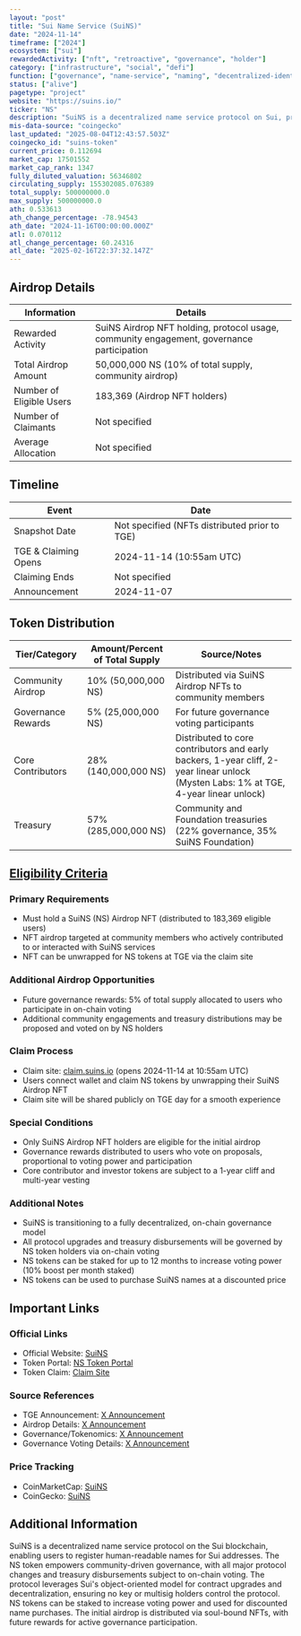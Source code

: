 ```yaml
---
layout: "post"
title: "Sui Name Service (SuiNS)"
date: "2024-11-14"
timeframe: ["2024"]
ecosystem: ["sui"]
rewardedActivity: ["nft", "retroactive", "governance", "holder"]
category: ["infrastructure", "social", "defi"]
function: ["governance", "name-service", "naming", "decentralized-identifier"]
status: ["alive"]
pagetype: "project"
website: "https://suins.io/"
ticker: "NS"
description: "SuiNS is a decentralized name service protocol on Sui, providing human-readable names for Sui addresses and enabling on-chain governance through the NS token."
mis-data-source: "coingecko"
last_updated: "2025-08-04T12:43:57.503Z"
coingecko_id: "suins-token"
current_price: 0.112694
market_cap: 17501552
market_cap_rank: 1347
fully_diluted_valuation: 56346802
circulating_supply: 155302085.076389
total_supply: 500000000.0
max_supply: 500000000.0
ath: 0.533613
ath_change_percentage: -78.94543
ath_date: "2024-11-16T00:00:00.000Z"
atl: 0.070112
atl_change_percentage: 60.24316
atl_date: "2025-02-16T22:37:32.147Z"
---
```


## Airdrop Details

| Information              | Details                                                                                      |
| ------------------------ | -------------------------------------------------------------------------------------------- |
| Rewarded Activity        | SuiNS Airdrop NFT holding, protocol usage, community engagement, governance participation     |
| Total Airdrop Amount     | 50,000,000 NS (10% of total supply, community airdrop)                                       |
| Number of Eligible Users | 183,369 (Airdrop NFT holders)                                                                |
| Number of Claimants      | Not specified                                                                                |
| Average Allocation       | Not specified                                                                                |

## Timeline

| Event                | Date                      |
| -------------------- | ------------------------ |
| Snapshot Date        | Not specified (NFTs distributed prior to TGE) |
| TGE & Claiming Opens | 2024-11-14 (10:55am UTC) |
| Claiming Ends        | Not specified            |
| Announcement         | 2024-11-07               |

## Token Distribution

| Tier/Category         | Amount/Percent of Total Supply | Source/Notes                                                                 |
| --------------------- | ----------------------------- | ---------------------------------------------------------------------------- |
| Community Airdrop     | 10% (50,000,000 NS)           | Distributed via SuiNS Airdrop NFTs to community members                      |
| Governance Rewards    | 5% (25,000,000 NS)            | For future governance voting participants                                    |
| Core Contributors     | 28% (140,000,000 NS)          | Distributed to core contributors and early backers, 1-year cliff, 2-year linear unlock (Mysten Labs: 1% at TGE, 4-year linear unlock) |
| Treasury              | 57% (285,000,000 NS)          | Community and Foundation treasuries (22% governance, 35% SuiNS Foundation)   |

## [Eligibility Criteria](https://x.com/SuiNSdapp/status/1856653355994566854)

### Primary Requirements

- Must hold a SuiNS (NS) Airdrop NFT (distributed to 183,369 eligible users)
- NFT airdrop targeted at community members who actively contributed to or interacted with SuiNS services
- NFT can be unwrapped for NS tokens at TGE via the claim site

### Additional Airdrop Opportunities

- Future governance rewards: 5% of total supply allocated to users who participate in on-chain voting
- Additional community engagements and treasury distributions may be proposed and voted on by NS holders

### Claim Process

- Claim site: [claim.suins.io](http://claim.suins.io) (opens 2024-11-14 at 10:55am UTC)
- Users connect wallet and claim NS tokens by unwrapping their SuiNS Airdrop NFT
- Claim site will be shared publicly on TGE day for a smooth experience

### Special Conditions

- Only SuiNS Airdrop NFT holders are eligible for the initial airdrop
- Governance rewards distributed to users who vote on proposals, proportional to voting power and participation
- Core contributor and investor tokens are subject to a 1-year cliff and multi-year vesting

### Additional Notes

- SuiNS is transitioning to a fully decentralized, on-chain governance model
- All protocol upgrades and treasury disbursements will be governed by NS token holders via on-chain voting
- NS tokens can be staked for up to 12 months to increase voting power (10% boost per month staked)
- NS tokens can be used to purchase SuiNS names at a discounted price

## Important Links

### Official Links

- Official Website: [SuiNS](https://suins.io/)
- Token Portal: [NS Token Portal](https://token.suins.io/)
- Token Claim: [Claim Site](http://claim.suins.io)

### Source References

- TGE Announcement: [X Announcement](https://x.com/SuiNSdapp/status/1856653355994566854)
- Airdrop Details: [X Announcement](https://x.com/SuiNSdapp/status/1854584664633032903)
- Governance/Tokenomics: [X Announcement](https://x.com/SuiNSdapp/status/1853861215161766297)
- Governance Voting Details: [X Announcement](https://x.com/SuiNSdapp/status/1821923674196148480)

### Price Tracking

- CoinMarketCap: [SuiNS](https://coinmarketcap.com/currencies/sui-name-service/)
- CoinGecko: [SuiNS](https://www.coingecko.com/en/coins/suins-token)

## Additional Information

SuiNS is a decentralized name service protocol on the Sui blockchain, enabling users to register human-readable names for Sui addresses. The NS token empowers community-driven governance, with all major protocol changes and treasury disbursements subject to on-chain voting. The protocol leverages Sui's object-oriented model for contract upgrades and decentralization, ensuring no key or multisig holders control the protocol. NS tokens can be staked to increase voting power and used for discounted name purchases. The initial airdrop is distributed via soul-bound NFTs, with future rewards for active governance participation.